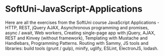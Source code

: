 # SoftUni-JavaScript-Applications
Here are all the exercises from the SoftUni course JavaScript Applications - HTTP, REST, jQuery AJAX, Asynchronous programming and promises, async / await, Web workers, Creating single-page app with jQuery, AJAX, REST and Kinvey (without framework), Templating with Mustache and Handlebars, Programming Patterns. Routing with Sammy, JS tools and libraries: build tools (grunt / gulp), minify, uglify, ESLint, ElectronJS, lodash.
